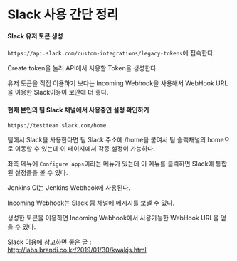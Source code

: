 # Slack 사용 간단 정리

#### Slack 유저 토큰 생성

`https://api.slack.com/custom-integrations/legacy-tokens`에 접속한다.

Create token을 눌러 API에서 사용할 Token을 생성한다.

유저 토큰을 직접 이용하기 보다는 Incoming Webhook을 사용해서 WebHook URL을 이용한 Slack이용이 보안에 더 좋다.

#### 현재 본인의 팀 Slack 채널에서 사용중인 설정 확인하기

`https://testteam.slack.com/home`

팀에서 Slack을 사용한다면 팀 Slack 주소에 /home을 붙여서 팀 슬랙채널의 home으로 이동할 수 있는데 이 페이지에서 각종 설정이 가능하다.

좌측 메뉴에 `Configure apps`이라는 메뉴가 있는데 이 메뉴를 클릭하면 Slack에 통합된 설정들을 볼 수 있다.

Jenkins CI는 Jenkins Webhook에 사용된다.

Incoming Webhook는 Slack 팀 채널에 메시지를 보낼 수 있다.

생성한 토큰을 이용하면 Incoming Webhook에서 사용가능한 WebHook URL을 얻을 수 있다.

Slack 이용에 참고하면 좋은 글 : http://labs.brandi.co.kr/2019/01/30/kwakjs.html
